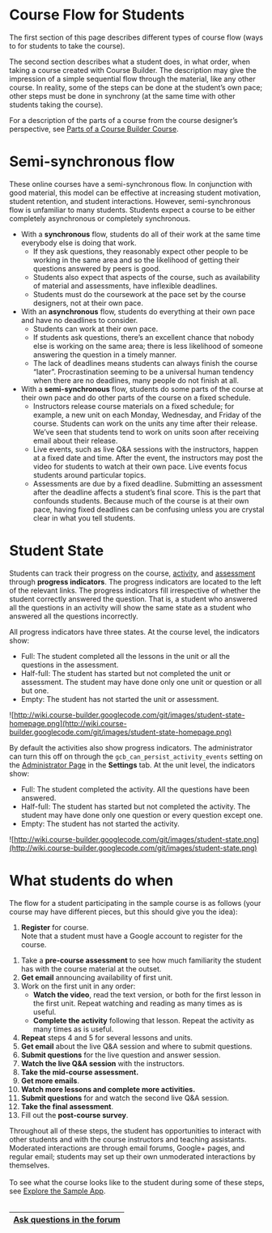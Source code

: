 <h1>Course Flow for Students</h1>



The first section of this page describes different types of course flow (ways to for students to take the course).

The second section describes what a student does, in what order, when taking a course created with Course Builder. The description may give the impression of a simple sequential flow through the material, like any other course. In reality, some of the steps can be done at the student’s own pace; other steps must be done in synchrony (at the same time with other students taking the course).

For a description of the parts of a course from the course designer’s perspective, see [Parts of a Course Builder Course](WhatsInACourse.md).

# Semi-synchronous flow #

These online courses have a semi-synchronous flow. In conjunction with good material, this model can be effective at increasing student motivation, student retention, and student interactions. However, semi-synchronous flow is unfamiliar to many students. Students expect a course to be either completely asynchronous or completely synchronous.

  * With a **synchronous** flow, students do all of their work at the same time everybody else is doing that work.
    * If they ask questions, they reasonably expect other people to be working in the same area and so the likelihood of getting their questions answered by peers is good.
    * Students also expect that aspects of the course, such as availability of material and assessments, have inflexible deadlines.
    * Students must do the coursework at the pace set by the course designers, not at their own pace.
  * With an **asynchronous** flow, students do everything at their own pace and have no deadlines to consider.
    * Students can work at their own pace.
    * If students ask questions, there’s an excellent chance that nobody else is working on the same area; there is less likelihood of someone answering the question in a timely manner.
    * The lack of deadlines means students can always finish the course “later”. Procrastination seeming to be a universal human tendency when there are no deadlines, many people do not finish at all.
  * With a **semi-synchronous** flow, students do some parts of the course at their own pace and do other parts of the course on a fixed schedule.
    * Instructors release course materials on a fixed schedule; for example, a new unit on each Monday, Wednesday, and Friday of the course. Students can work on the units any time after their release. We’ve seen that students tend to work on units soon after receiving email about their release.
    * Live events, such as live Q&A sessions with the instructors, happen at a fixed date and time. After the event, the instructors may post the video for students to watch at their own pace. Live events focus students around particular topics.
    * Assessments are due by a fixed deadline. Submitting an assessment after the deadline affects a student’s final score. This is the part that confounds students. Because much of the course is at their own pace, having fixed deadlines can be confusing unless you are crystal clear in what you tell students.

# Student State #

Students can track their progress on the course, [activity](CreateActivities.md), and [assessment](CreateAssessments.md) through **progress indicators**. The progress indicators are located to the left of the relevant links. The progress indicators fill irrespective of whether the student correctly answered the question.  That is, a student who answered all the questions in an activity will show the same state as a student who answered all the questions incorrectly.

All progress indicators have three states. At the course level, the indicators show:

  * Full: The student completed all the lessons in the unit or all the questions in the assessment.
  * Half-full: The student has started but not completed the unit or assessment. The student may have done only one unit or question or all but one.
  * Empty: The student has not started the unit or assessment.

![http://wiki.course-builder.googlecode.com/git/images/student-state-homepage.png](http://wiki.course-builder.googlecode.com/git/images/student-state-homepage.png)

By default the activities also show progress indicators. The administrator can turn this off on through the `gcb_can_persist_activity_events` setting on the [Administrator Page](AdminPage.md) in the **Settings** tab. At the unit level, the indicators show:

  * Full: The student completed the activity.  All the questions have been answered.
  * Half-full: The student has started but not completed the activity. The student may have done only one question or every question except one.
  * Empty: The student has not started the activity.

![http://wiki.course-builder.googlecode.com/git/images/student-state.png](http://wiki.course-builder.googlecode.com/git/images/student-state.png)


# What students do when #

The flow for a student participating in the sample course is as follows (your course may have different pieces, but this should give you the idea):

  1. **Register** for course. <br>Note that a student must have a Google account to register for the course.<br>
<ol><li>Take a <b>pre-course assessment</b> to see how much familiarity the student has with the course material at the outset.<br>
</li><li><b>Get email</b> announcing availability of first unit.<br>
</li><li>Work on the first unit in any order:<br>
<ul><li><b>Watch the video</b>, read the text version, or both for the first lesson in the first unit. Repeat watching and reading as many times as is useful.<br>
</li><li><b>Complete the activity</b> following that lesson. Repeat the activity as many times as is useful.<br>
</li></ul></li><li><b>Repeat</b> steps 4 and 5 for several lessons and units.<br>
</li><li><b>Get email</b> about the live Q&A session and where to submit questions.<br>
</li><li><b>Submit questions</b> for the live question and answer session.<br>
</li><li><b>Watch the live Q&A session</b> with the instructors.<br>
</li><li><b>Take the mid-course assessment.</b>
</li><li><b>Get more emails</b>.<br>
</li><li><b>Watch more lessons and complete more activities.</b>
</li><li><b>Submit questions</b> for and watch the second live Q&A session.<br>
</li><li><b>Take the final assessment</b>.<br>
</li><li>Fill out the <b>post-course survey</b>.</li></ol>

Throughout all of these steps, the student has opportunities to interact with other students and with the course instructors and teaching assistants. Moderated interactions are through email forums, Google+ pages, and regular email; students may set up their own unmoderated interactions by themselves.<br>
<br>
To see what the course looks like to the student during some of these steps, see <a href='ExplorePS.md'>Explore the Sample App</a>.<br>
<br>
<table><thead><th> <a href='https://groups.google.com/forum/?fromgroups#!forum/course-builder-forum'>Ask questions in the forum</a> </th></thead><tbody>
